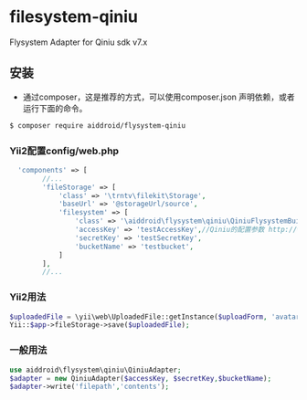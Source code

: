 # filesystem-qiniu
Flysystem Adapter for Qiniu sdk v7.x


## 安装

* 通过composer，这是推荐的方式，可以使用composer.json 声明依赖，或者运行下面的命令。
```bash
$ composer require aiddroid/flysystem-qiniu
```

### Yii2配置config/web.php
```php
  'components' => [
        //...
        'fileStorage' => [
            'class' => '\trntv\filekit\Storage',
            'baseUrl' => '@storageUrl/source',
            'filesystem' => [
                'class' => '\aiddroid\flysystem\qiniu\QiniuFlysystemBuilder',
                'accessKey' => 'testAccessKey',//Qiniu的配置参数 http://www.qiniu.com/
                'secretKey' => 'testSecretKey',
                'bucketName' => 'testbucket',
            ]
        ],
        //...
```

### Yii2用法
```php
$uploadedFile = \yii\web\UploadedFile::getInstance($uploadForm, 'avatarFile');
Yii::$app->fileStorage->save($uploadedFile);
```

### 一般用法
```php
use aiddroid\flysystem\qiniu\QiniuAdapter;
$adapter = new QiniuAdapter($accessKey, $secretKey,$bucketName);
$adapter->write('filepath','contents');
```

